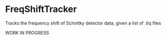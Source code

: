 # FreqShiftTracker
Tracks the frequency shift of Schottky detector data, given a list of .tiq files

WORK IN PROGRESS

